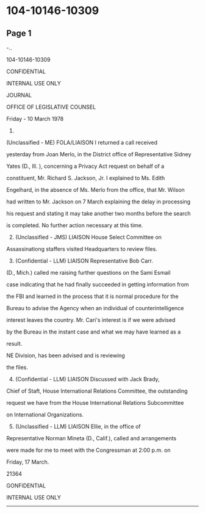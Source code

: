 # 104-10146-10309

## Page 1

-..

104-10146-10309

CONFIDENTIAL

INTERNAL USE ONLY

JOURNAL

OFFICE OF LEGISLATIVE COUNSEL

Friday - 10 March 1978

1.

(Unclassified - ME) FOLA/LIAISON I returned a call received

yesterday from Joan Merlo, in the District office of Representative Sidney

Yates (D., Ill. ), concerning a Privacy Act request on behalf of a

constituent, Mr. Richard S. Jackson, Jr. I explained to Ms. Edith

Engelhard, in the absence of Ms. Merlo from the office, that Mr. Wilson

had written to Mr. Jackson on 7 March explaining the delay in processing

his request and stating it may take another two months before the search

is completed. No further action necessary at this time.

2. (Unclassified - JMS) LIAISON House Select Committee on

Assassinationg staffers visited Headquarters to review files.

3. (Confidential - LLM) LIAISON Representative Bob Carr.

(D., Mich.) called me raising further questions on the Sami Esmail

case indicating that he had finally succeeded in getting information from

the FBI and learned in the process that it is normal procedure for the

Bureau to advise the Agency when an individual of counterintelligence

interest leaves the country. Mr. Cari's interest is if we were advised

by the Bureau in the instant case and what we may have learned as a

result.

NE Division, has been advised and is reviewing

the files.

4. (Confidential - LLM) LIAISON Discussed with Jack Brady,

Chief of Staft, House International Relations Committee, the outstanding

request we have from the House International Relations Subcommittee

on International Organizations.

5. (Unclassified - LLM) LIAISON Ellie, in the office of

Representative Norman Mineta (D., Calif.), called and arrangements

were made for me to meet with the Congressman at 2:00 p.m. on

Friday, 17 March.

21364

GONFIDENTIAL

INTERNAL USE ONLY

---

